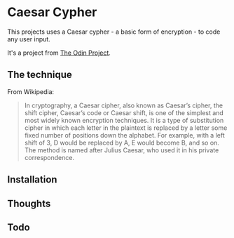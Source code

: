 # Caesar Cypher

This projects uses a Caesar cypher - a basic form of encryption - to code any user input.

It's a project from [The Odin Project](https://www.theodinproject.com/courses/ruby-on-rails/lessons/sinatra-project).

## The technique

From Wikipedia:

> In cryptography, a Caesar cipher, also known as Caesar’s cipher, the shift cipher, Caesar’s code or Caesar shift, is one of the simplest and most widely known encryption techniques. It is a type of substitution cipher in which each letter in the plaintext is replaced by a letter some fixed number of positions down the alphabet. For example, with a left shift of 3, D would be replaced by A, E would become B, and so on. The method is named after Julius Caesar, who used it in his private correspondence.



## Installation

## Thoughts

## Todo
